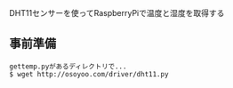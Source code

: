 DHT11センサーを使ってRaspberryPiで温度と湿度を取得する

## 事前準備
```
gettemp.pyがあるディレクトリで...
$ wget http://osoyoo.com/driver/dht11.py
```

